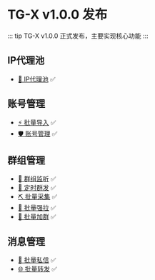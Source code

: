 # TG-X v1.0.0 发布

::: tip
TG-X v1.0.0 正式发布，主要实现核心功能
:::

## IP代理池
- [🛜 IP代理池](../ipproxy.md) ✅
## 账号管理

- [⚡️ 批量导入](../account/upload.md) ✅
- [🛡️ 账号管理](../account/manages.md) ✅

## 群组管理

- [📡 群组监听](../group/monitor.md) ✅
- [🎯 定时群发](../group/Invite.md) ✅
- [⛏️ 批量采集](../group/gather.md) ✅
- [🤖 批量强拉](../group/Invite.md) ✅
- [🤝 批量加群](../group/join.md) ✅

## 消息管理

- [🧠 批量私信](../message/sends.md) ✅
- [🌐 批量转发](../message/forward.md) ✅